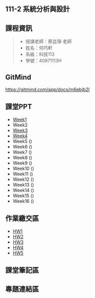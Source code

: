 ## 111-2 系統分析與設計
## 課程資訊
>+ 授課老師：蔡芸琤 老師
>+ 姓名：何巧軒
>+ 系級：科技113
>+ 學號：40971113H

## GitMind
https://gitmind.com/app/docs/m6ebjb2l

## 課堂PPT
+ [Week1](https://docs.google.com/presentation/d/e/2PACX-1vS-Qcb7LoQZHoH2NaeRPXYqOZYcpOUvID6jwQGJ-Gpt1SKjmSmzR-qCuhby7ZkvEI5JHmK0xkNnVfwm/pub?start=false&loop=false&delayms=3000&slide=id.p)
+ Week2
+ [Week3](https://docs.google.com/presentation/d/e/2PACX-1vRjs3GKo0i4KAqehF3KKtIBKgRbMvQXTQ5m_GkqAIlODaAa4efgFZ1Kn8ucI97MMcEcHcDm4OCyAZSX/pub?start=false&loop=false&delayms=3000&slide=id.p)
+ [Week4](https://docs.google.com/presentation/d/e/2PACX-1vRjs3GKo0i4KAqehF3KKtIBKgRbMvQXTQ5m_GkqAIlODaAa4efgFZ1Kn8ucI97MMcEcHcDm4OCyAZSX/pub?start=false&loop=false&delayms=3000&slide=id.g1f6c9b07063_0_50)
+ Week5 ()
+ Week6 ()
+ Week7 ()
+ Week8 ()
+ Week9 ()
+ Week10 ()
+ Week11 ()
+ Week12 ()
+ Week13 ()
+ Week14 ()
+ Week15 ()
+ Week16 ()

## 作業繳交區
+ [HW1]()
+ [HW2]()
+ [HW3]()
+ [HW4]()
+ [HW5]()

## 課堂筆記區

## 專題連結區
